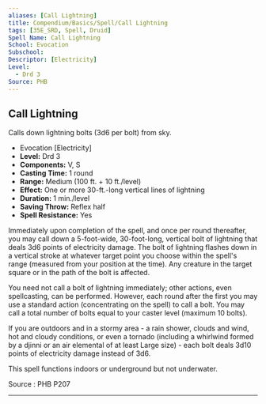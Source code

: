 ```yaml
---
aliases: [Call Lightning]
title: Compendium/Basics/Spell/Call Lightning
tags: [35E_SRD, Spell, Druid]
Spell Name: Call Lightning
School: Evocation
Subschool: 
Descriptor: [Electricity]
Level:
  - Drd 3
Source: PHB
---
```



## Call Lightning

Calls down lightning bolts (3d6 per bolt) from sky.

*   Evocation [Electricity]
*   **Level:** Drd 3
*   **Components:** V, S
*   **Casting Time:** 1 round
*   **Range:** Medium (100 ft. + 10 ft./level)
*   **Effect:** One or more 30-ft.-long vertical lines of lightning
*   **Duration:** 1 min./level
*   **Saving Throw:** Reflex half
*   **Spell Resistance:** Yes

<p>Immediately upon completion of the spell, and once per round thereafter, you may call down a 5-foot-wide, 30-foot-long, vertical bolt of lightning that deals 3d6 points of electricity damage. The bolt of lightning flashes down in a vertical stroke at whatever target point you choose within the spell's range (measured from your position at the time). Any creature in the target square or in the path of the bolt is affected.</p><p>You need not call a bolt of lightning immediately; other actions, even spellcasting, can be performed. However, each round after the first you may use a standard action (concentrating on the spell) to call a bolt. You may call a total number of bolts equal to your caster level (maximum 10 bolts).</p><p>If you are outdoors and in a stormy area - a rain shower, clouds and wind, hot and cloudy conditions, or even a tornado (including a whirlwind formed by a djinni or an air elemental of at least Large size) - each bolt deals 3d10 points of electricity damage instead of 3d6.</p><p>This spell functions indoors or underground but not underwater.</p>

Source : PHB P207

---
